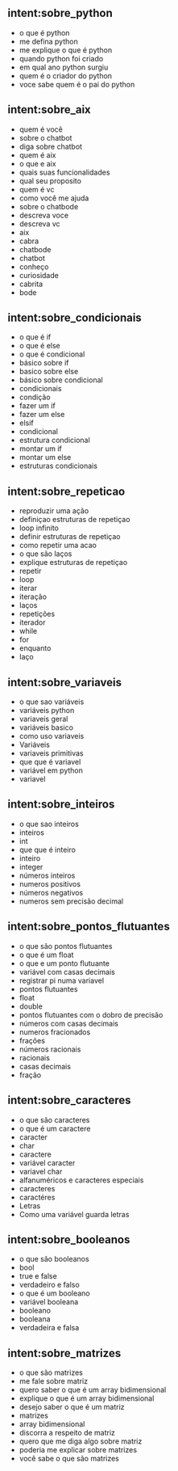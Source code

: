 ## intent:sobre_python
- o que é python
- me defina python
- me explique o que é python
- quando python foi criado
- em qual ano python surgiu
- quem é o criador do python
- voce sabe quem é o pai do python

## intent:sobre_aix
- quem é você
- sobre o chatbot
- diga sobre chatbot
- quem é aix
- o que e aix
- quais suas funcionalidades
- qual seu proposito
- quem é vc
- como você me ajuda
- sobre o chatbode
- descreva voce
- descreva vc
- aix
- cabra
- chatbode
- chatbot
- conheço
- curiosidade
- cabrita
- bode

## intent:sobre_condicionais
- o que é if
- o que é else
- o que é condicional
- básico sobre if
- basico sobre else
- básico sobre condicional
- condicionais
- condição
- fazer um if
- fazer um else
- elsif
- condicional
- estrutura condicional
- montar um if
- montar um else
- estruturas condicionais

## intent:sobre_repeticao
- reproduzir uma ação
- definiçao estruturas de repetiçao
- loop infinito
- definir estruturas de repetiçao
- como repetir uma acao
- o que são laços
- explique estruturas de repetiçao
- repetir
- loop
- iterar
- iteração
- laços
- repetições
- iterador
- while
- for
- enquanto
- laço

## intent:sobre_variaveis
- o que sao variáveis
- variáveis python
- variaveis geral
- variáveis basico
- como uso variaveis
- Variáveis
- variaveis primitivas
- que que é variavel
- variável em python
- variavel

## intent:sobre_inteiros
- o que sao inteiros
- inteiros
- int
- que que é inteiro
- inteiro
- integer
- números inteiros
- numeros positivos
- números negativos
- numeros sem precisão decimal

## intent:sobre_pontos_flutuantes
- o que são pontos flutuantes
- o que é um float
- o que e um ponto flutuante
- variável com casas decimais
- registrar pi numa variavel
- pontos flutuantes
- float
- double
- pontos flutuantes com o dobro de precisão
- números com casas decimais
- numeros fracionados
- frações
- números racionais
- racionais
- casas decimais
- fração

## intent:sobre_caracteres
- o que são caracteres
- o que é um caractere
- caracter
- char
- caractere
- variável caracter
- variavel char
- alfanuméricos e caracteres especiais
- caracteres
- caractéres
- Letras
- Como uma variável guarda letras

## intent:sobre_booleanos
- o que são booleanos
- bool
- true e false
- verdadeiro e falso
- o que é um booleano
- variável booleana
- booleano
- booleana
- verdadeira e falsa

## intent:sobre_matrizes
- o que são matrizes
- me fale sobre matriz
- quero saber o que é um array bidimensional
- explique o que é um array bidimensional
- desejo saber o que é um matriz
- matrizes
- array bidimensional
- discorra a respeito de matriz
- quero que me diga algo sobre matriz
- poderia me explicar sobre matrizes
- você sabe o que são matrizes